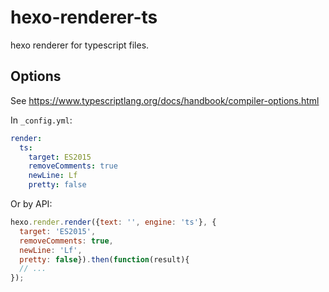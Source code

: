 # hexo-renderer-ts
hexo renderer for typescript files. 

## Options
See <https://www.typescriptlang.org/docs/handbook/compiler-options.html>

In `_config.yml`:
```yaml
render:
  ts:
    target: ES2015
    removeComments: true
    newLine: Lf
    pretty: false
```

Or by API:
```javascript
hexo.render.render({text: '', engine: 'ts'}, {
  target: 'ES2015',
  removeComments: true, 
  newLine: 'Lf', 
  pretty: false}).then(function(result){
  // ...
});
```
